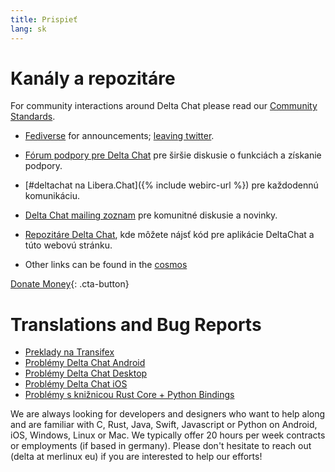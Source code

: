 ```yaml
---
title: Prispieť 
lang: sk 
--- 
```


# Kanály a repozitáre

For community interactions around Delta Chat please read our [Community Standards](community-standards).

- [Fediverse](https://chaos.social/web/@delta) for announcements;
  [leaving twitter](https://twitter.com/delta_chat/status/1603771336060436483).

- [Fórum podpory pre Delta Chat](https://support.delta.chat) pre širšie diskusie o funkciách a získanie podpory.

- [#deltachat na Libera.Chat]({% include webirc-url %}) pre každodennú komunikáciu.

- [Delta Chat mailing
 zoznam](https://lists.codespeak.net/postorius/lists/delta.codespeak.net/) pre komunitné diskusie a novinky. 

- [Repozitáre Delta Chat](https://github.com/deltachat/), kde môžete nájsť kód pre aplikácie DeltaChat a túto webovú stránku.
  
- Other links can be found in the [cosmos](https://cosmos.delta.chat)

[Donate Money](donate){: .cta-button}

# Translations and Bug Reports

- [Preklady na Transifex](https://www.transifex.com/delta-chat/public/)
- [Problémy Delta Chat Android](https://github.com/deltachat/deltachat-android/issues)
- [Problémy Delta Chat Desktop](https://github.com/deltachat/deltachat-desktop/issues)
- [Problémy Delta Chat iOS](https://github.com/deltachat/deltachat-ios/issues)
- [Problémy s knižnicou Rust Core + Python Bindings](https://github.com/deltachat/deltachat-core-rust/issues)

We are always looking for developers and designers who want to help along and are familiar with 
C, Rust, Java, Swift, Javascript or Python on Android, iOS, Windows, Linux or Mac.
We typically offer 20 hours per week contracts or employments (if based in germany). 
Please don't hesitate to reach out (delta at merlinux eu) if you are interested to help our efforts!